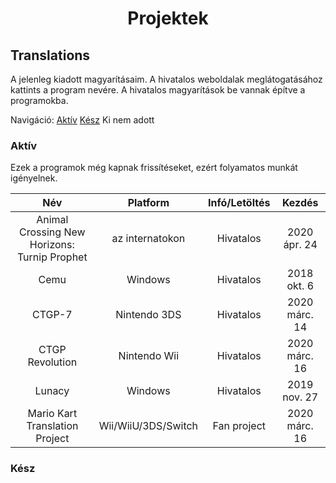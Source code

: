 # <center>Projektek</center>

## Translations
A jelenleg kiadott magyarításaim. A hivatalos weboldalak meglátogatásához kattints a program nevére. A hivatalos magyarítások be vannak építve a programokba.

Navigáció:
<a href="#ongoing">Aktív</a>
<a href="#finished">Kész</a>
Ki nem adott

### <p id="ongoing">Aktív</p>
Ezek a programok még kapnak frissítéseket, ezért folyamatos munkát igényelnek.

|                      Név                     |       Platform      | Infó/Letöltés |     Kezdés    |
|:--------------------------------------------:|:-------------------:|:-------------:|:-------------:|
| Animal Crossing New Horizons: Turnip Prophet | az internatokon     |   Hivatalos   | 2020 ápr. 24  |
| Cemu                                         | Windows             |   Hivatalos   | 2018 okt. 6   |
| CTGP-7                                       | Nintendo 3DS        |   Hivatalos   | 2020 márc. 14 |
| CTGP Revolution                              | Nintendo Wii        |   Hivatalos   | 2020 márc. 16 |
| Lunacy                                       | Windows             |   Hivatalos   | 2019 nov. 27  |
| Mario Kart Translation Project               | Wii/WiiU/3DS/Switch |  Fan project  | 2020 márc. 16 |

### <p id="finished">Kész</p>


